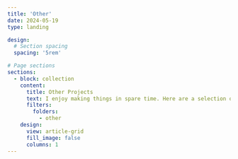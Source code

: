 ```yaml
---
title: 'Other'
date: 2024-05-19
type: landing

design:
  # Section spacing
  spacing: '5rem'

# Page sections
sections:
  - block: collection
    content:
      title: Other Projects
      text: I enjoy making things in spare time. Here are a selection of projects that I have worked on over the years.
      filters:
        folders:
          - other
    design:
      view: article-grid
      fill_image: false
      columns: 1
---
```

